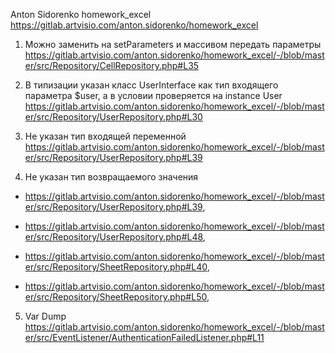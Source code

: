 Anton Sidorenko homework_excel  https://gitlab.artvisio.com/anton.sidorenko/homework_excel

1) Можно заменить на setParameters и массивом передать параметры
https://gitlab.artvisio.com/anton.sidorenko/homework_excel/-/blob/master/src/Repository/CellRepository.php#L35

2) В типизации указан класс UserInterface как тип входящего параметра $user, а в условии проверяется на instance User
https://gitlab.artvisio.com/anton.sidorenko/homework_excel/-/blob/master/src/Repository/UserRepository.php#L30

3) Не указан тип входящей переменной
https://gitlab.artvisio.com/anton.sidorenko/homework_excel/-/blob/master/src/Repository/UserRepository.php#L39

4) Не указан тип возвращаемого значения
- https://gitlab.artvisio.com/anton.sidorenko/homework_excel/-/blob/master/src/Repository/UserRepository.php#L39,

- https://gitlab.artvisio.com/anton.sidorenko/homework_excel/-/blob/master/src/Repository/UserRepository.php#L48,

- https://gitlab.artvisio.com/anton.sidorenko/homework_excel/-/blob/master/src/Repository/SheetRepository.php#L40,

- https://gitlab.artvisio.com/anton.sidorenko/homework_excel/-/blob/master/src/Repository/SheetRepository.php#L50,

5) Var Dump
https://gitlab.artvisio.com/anton.sidorenko/homework_excel/-/blob/master/src/EventListener/AuthenticationFailedListener.php#L11

